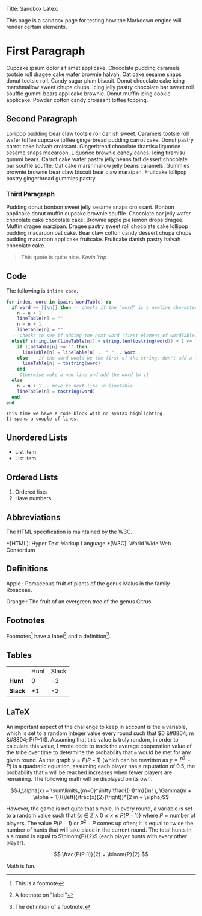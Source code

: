Title: Sandbox
Latex:

This page is a sandbox page for testing how the Markdown engine will render certain elements.

# First Paragraph
Cupcake ipsum dolor sit amet applicake. Chocolate pudding caramels tootsie roll dragee cake wafer brownie halvah. Oat cake sesame snaps donut tootsie roll. Candy sugar plum biscuit. Donut chocolate cake icing marshmallow sweet chupa chups. Icing jelly pastry chocolate bar sweet roll souffle gummi bears applicake brownie. Donut muffin icing cookie applicake. Powder cotton candy croissant toffee topping.

## Second Paragraph
Lollipop pudding bear claw tootsie roll danish sweet. Caramels tootsie roll wafer toffee cupcake toffee gingerbread pudding carrot cake. Donut pastry carrot cake halvah croissant. Gingerbread chocolate tiramisu liquorice sesame snaps macaroon. Liquorice brownie candy canes. Icing tiramisu gummi bears. Carrot cake wafer pastry jelly beans tart dessert chocolate bar souffle souffle. Oat cake marshmallow jelly beans caramels. Gummies brownie brownie bear claw biscuit bear claw marzipan. Fruitcake lollipop pastry gingerbread gummies pastry.

### Third Paragraph
Pudding donut bonbon sweet jelly sesame snaps croissant. Bonbon applicake donut muffin cupcake brownie souffle. Chocolate bar jelly wafer chocolate cake chocolate cake. Brownie apple pie lemon drops dragee. Muffin dragee marzipan. Dragee pastry sweet roll chocolate cake lollipop pudding macaroon oat cake. Bear claw cotton candy dessert chupa chups pudding macaroon applicake fruitcake. Fruitcake danish pastry halvah chocolate cake.

> This quote is quite nice.
> <cite>Kevin Yap</cite>

## Code

The following is `inline code`.

```lua
for index, word in ipairs(wordTable) do
  if word == [[\n]] then -- checks if the "word" is a newline character
    n = n + 1
    lineTable[n] = ""
    n = n + 1
    lineTable[n] = ""
  -- Checks to see if adding the next word (first element of wordTable) will fit within the terminal
  elseif string.len(lineTable[n]) + string.len(tostring(word)) + 1 <= lineSpacing then
    if lineTable[n] ~= "" then
      lineTable[n] = lineTable[n] .. " " .. word
    else -- if the word would be the first of the string, don't add a leading space to the line (because it would be incorrect)
      lineTable[n] = tostring(word)
    end
  -- Otherwise make a new line and add the word to it
  else
    n = n + 1 -- move to next line in lineTable
    lineTable[n] = tostring(word)
  end
end
```

```
This time we have a code block with no syntax highlighting.
It spans a couple of lines.
```

## Unordered Lists

* List item
* List item

## Ordered Lists

1. Ordered lists
2. Have numbers

## Abbreviations

The HTML specification 
is maintained by the W3C.

*[HTML]: Hyper Text Markup Language
*[W3C]:  World Wide Web Consortium

## Definitions

Apple
:   Pomaceous fruit of plants of the genus Malus in 
    the family Rosaceae.

Orange
:   The fruit of an evergreen tree of the genus Citrus.

## Footnotes

Footnotes[^1] have a label[^label] and a definition[^!DEF].

## Tables

<table>
<tr> <td></td> <td>Hunt</td> <td>Slack</td> </tr>
<tr> <td style="font-weight:bold">Hunt</td> <td>0</td> <td>-3</td> </tr>
<tr> <td style="font-weight:bold">Slack</td> <td>+1</td> <td>-2</td> </tr>
</table>

## LaTeX

An important aspect of the challenge to keep in account is the `m` variable, which is set to a random integer value every round such that $0 &#8804; m &#8804; P(P-1)$. Assuming that this value is truly random, in order to calculate this value, I wrote code to track the average cooperation value of the tribe over time to determine the probability that `m` would be met for any given round. As the graph $y = P(P-1)$ (which can be rewritten as $y = P^2 - P$) is a quadratic equation, assuming each player has a reputation of 0.5, the probability that `m` will be reached increases when fewer players are remaining. The following math will be displayed on its own.

$$J_\alpha(x) = \sum\limits_{m=0}^\infty \frac{(-1)^m}{m! \, \Gamma(m + \alpha + 1)}{\left({\frac{x}{2}}\right)}^{2 m + \alpha}$$

However, the game is not quite that simple. In every round, a variable is set to a random value such that $\{ x \in \mathbb{Z} \wedge 0 \leq x \leq P(P-1) \}$ where $P = \text{number of players}$. The value $P(P-1)$ or $P^2-P$ comes up often; it is equal to twice the number of hunts that will take place in the current round. The total hunts in a a round is equal to $\binom{P}{2}$ (each player hunts with every other player).

$$ \frac{P(P-1)}{2} = \binom{P}{2} $$

Math is fun.

[^1]: This is a footnote
[^label]: A footnote on "label"
[^!DEF]: The definition of a footnote.
